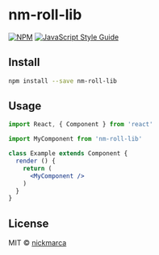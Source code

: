 # nm-roll-lib

> 

[![NPM](https://img.shields.io/npm/v/nm-roll-lib.svg)](https://www.npmjs.com/package/nm-roll-lib) [![JavaScript Style Guide](https://img.shields.io/badge/code_style-standard-brightgreen.svg)](https://standardjs.com)

## Install

```bash
npm install --save nm-roll-lib
```

## Usage

```jsx
import React, { Component } from 'react'

import MyComponent from 'nm-roll-lib'

class Example extends Component {
  render () {
    return (
      <MyComponent />
    )
  }
}
```

## License

MIT © [nickmarca](https://github.com/nickmarca)
